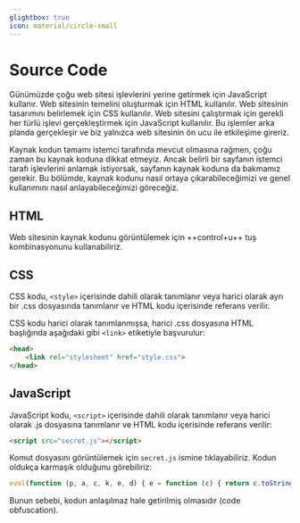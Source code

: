 ```yaml
---
glightbox: true
icon: material/circle-small
---
```


# Source Code

Günümüzde çoğu web sitesi işlevlerini yerine getirmek için JavaScript kullanır. Web sitesinin temelini oluşturmak için HTML kullanılır. Web sitesinin tasarımını belirlemek için CSS kullanılır. Web sitesini çalıştırmak için gerekli her türlü işlevi gerçekleştirmek için JavaScript kullanılır. Bu işlemler arka planda gerçekleşir ve biz yalnızca web sitesinin ön ucu ile etkileşime gireriz.

Kaynak kodun tamamı istemci tarafında mevcut olmasına rağmen, çoğu zaman bu kaynak koduna dikkat etmeyiz. Ancak belirli bir sayfanın istemci tarafı işlevlerini anlamak istiyorsak, sayfanın kaynak koduna da bakmamız gerekir. Bu bölümde, kaynak kodunu nasıl ortaya çıkarabileceğimizi ve genel kullanımını nasıl anlayabileceğimizi göreceğiz.

## HTML

Web sitesinin kaynak kodunu görüntülemek için ++control+u++ tuş kombinasyonunu kullanabiliriz.

## CSS

CSS kodu, `<style>` içerisinde dahili olarak tanımlanır veya harici olarak ayrı bir .css dosyasında tanımlanır ve HTML kodu içerisinde referans verilir.

CSS kodu harici olarak tanımlanmışsa, harici .css dosyasına HTML başlığında aşağıdaki gibi `<link>` etiketiyle başvurulur:

```html
<head>
    <link rel="stylesheet" href="style.css">
</head>
```

## JavaScript

JavaScript kodu, `<script>` içerisinde dahili olarak tanımlanır veya harici olarak .js dosyasına tanımlanır ve HTML kodu içerisinde referans verilir:

```html
<script src="secret.js"></script>
```

Komut dosyasını görüntülemek için `secret.js` ismine tıklayabiliriz. Kodun oldukça karmaşık olduğunu görebiliriz:

```javascript
eval(function (p, a, c, k, e, d) { e = function (c) { return c.toString(36) }; if (!''.replace(/^/, String)) { while (c--) { d[c.toString(a)] = k[c] || c.toString(a) } k = [function (e) { return d[e] }]; e = function () { return '\\w+' }; c = 1 }; while (c--) { if (k[c]) { p = p.replace(new RegExp('\\b' + e(c) + '\\b', 'g'), k[c]) } } return p }('g 4(){0 5="6{7!}";0 1=8 a();0 2="/9.c";1.d("e",2,f);1.b(3)}', 17, 17, 'var|xhr|url|null|generateSerial|flag|HTB|1_4m_7h3_53r14l_g3n3r470r|new|serial|XMLHttpRequest|send|php|open|POST|true|function'.split('|'), 0, {}))
```

Bunun sebebi, kodun anlaşılmaz hale getirilmiş olmasıdır (code obfuscation).
